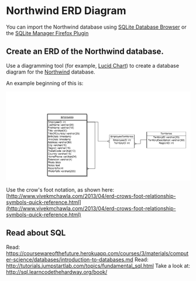 # Northwind ERD Diagram

You can import the Northwind database using [SQLite Database Browser](https://github.com/sqlitebrowser/sqlitebrowser) or the [SQLite Manager Firefox Plugin](https://addons.mozilla.org/en-US/firefox/addon/sqlite-manager/)

## Create an ERD of the Northwind database.

Use a diagramming tool (for example, [Lucid Chart](https://www.lucidchart.com/pages/er-diagram-tool)) to create a database diagram for the [Northwind](https://raw.githubusercontent.com/elizabrock/software-development-curriculum/master/computer-science/databases/northwind_rails_style.sql) database.

An example beginning of this is:

![](start_of_northwinds_erd.png)

Use the crow's foot notation, as shown here: [http://www.vivekmchawla.com/2013/04/erd-crows-foot-relationship-symbols-quick-reference.html](http://www.vivekmchawla.com/2013/04/erd-crows-foot-relationship-symbols-quick-reference.html)

## Read about SQL

Read: https://coursewareofthefuture.herokuapp.com/courses/3/materials/computer-science/databases/introduction-to-databases.md
Read: http://tutorials.jumpstartlab.com/topics/fundamental_sql.html
Take a look at: http://sql.learncodethehardway.org/book/

